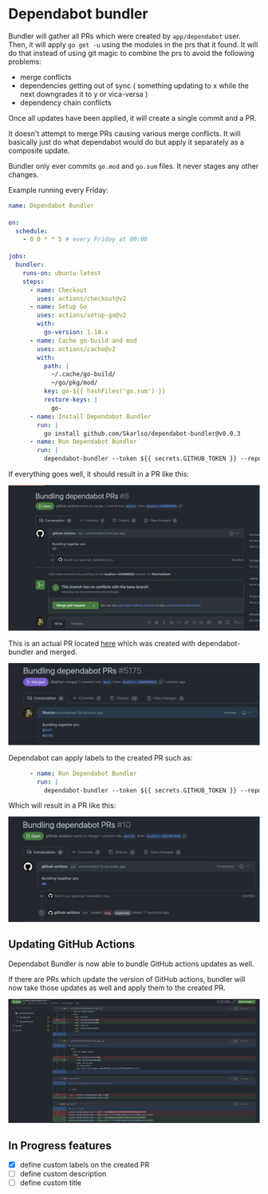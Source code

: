 # Dependabot bundler

Bundler will gather all PRs which were created by `app/dependabot` user. Then, it will apply `go get -u` using the
modules in the prs that it found. It will do that instead of using git magic to combine the prs to avoid the following
problems:

- merge conflicts
- dependencies getting out of sync ( something updating to x while the next downgrades it to y or vica-versa )
- dependency chain conflicts

Once all updates have been applied, it will create a single commit and a PR.

It doesn't attempt to merge PRs causing various merge conflicts. It will basically just do what dependabot would do
but apply it separately as a composite update.

Bundler only ever commits `go.mod` and `go.sum` files. It never stages any other changes.

Example running every Friday:

```yaml
name: Dependabot Bundler

on:
  schedule:
    - 0 0 * * 5 # every Friday at 00:00

jobs:
  bundler:
    runs-on: ubuntu-latest
    steps:
      - name: Checkout
        uses: actions/checkout@v2
      - name: Setup Go
        uses: actions/setup-go@v2
        with:
          go-version: 1.18.x
      - name: Cache go-build and mod
        uses: actions/cache@v2
        with:
          path: |
            ~/.cache/go-build/
            ~/go/pkg/mod/
          key: go-${{ hashFiles('go.sum') }}
          restore-keys: |
            go-          
      - name: Install Dependabot Bundler
        run: |
          go install github.com/Skarlso/dependabot-bundler@v0.0.3
      - name: Run Dependabot Bundler
        run: |
          dependabot-bundler --token ${{ secrets.GITHUB_TOKEN }} --repo test --owner Skarlso
```

If everything goes well, it should result in a PR like this:

![pr1](dummy_sample.png)

This is an actual PR located [here](https://github.com/weaveworks/eksctl/pull/5175) which was created with dependabot-bundler and merged.

![pr2](merged_sample.png)

Dependabot can apply labels to the created PR such as:

```yaml
      - name: Run Dependabot Bundler
        run: |
          dependabot-bundler --token ${{ secrets.GITHUB_TOKEN }} --repo test --owner Skarlso --labels bug,duplicate
```

Which will result in a PR like this:

![pr3](pr_with_labels.png)

## Updating GitHub Actions

Dependabot Bundler is now able to bundle GitHub actions updates as well.

If there are PRs which update the version of GitHub actions, bundler will now take those updates as well
and apply them to the created PR.

![pr4](pr_with_actions.png)

## In Progress features

- [x] define custom labels on the created PR
- [ ] define custom description
- [ ] define custom title
